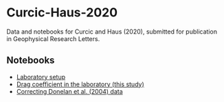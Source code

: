 # Curcic-Haus-2020

Data and notebooks for Curcic and Haus (2020),
submitted for publication in Geophysical Research Letters.

## Notebooks

* [Laboratory setup](laboratory-setup.ipynb)
* [Drag coefficient in the laboratory (this study)](asist-drag-coefficient.ipynb)
* [Correcting Donelan et al. (2004) data](correcting_donelan_etal_2004_data.ipynb)
